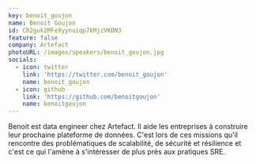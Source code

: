 ```yaml
---
key: benoit_goujon
name: Benoit Goujon
id: CR2guk2MFe9yynuiqp7kMjzVKDN3
feature: false
company: Artefact
photoURL: /images/speakers/benoit_goujon.jpg
socials:
  - icon: twitter
    link: 'https://twitter.com/benoit_goujon'
    name: benoit_goujon
  - icon: github
    link: 'https://github.com/benoitgoujon'
    name: benoitgoujon
---
```

Benoit est data engineer chez Artefact. Il aide les entreprises à construire leur prochaine plateforme de données. C'est lors de ces missions qu'il rencontre des problématiques de scalabilité, de sécurité et résilience et c'est ce qui l'amène à s'intéresser de plus près aux pratiques SRE.
